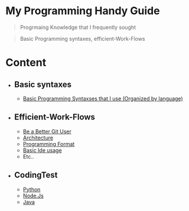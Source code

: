 # My Programming Handy Guide

> Progrmaing Knowledge that I frequently sought

> Basic Programming syntaxes, efficient-Work-Flows


# Content
- ## Basic syntaxes
    - [Basic Programming Syntaxses that I use
(Organized by language)](./Bassic-Programming-Syntaxes/Basic-Programming-Syntaxes.md)
  
    

- ## Efficient-Work-Flows
    - [Be a Better Git User](./Efficient-Work-Flows/Be-Better-Git-User/Description.md)
    - [Architecture](./Efficient-Work-Flows/Architecture/Architecture-Description.md)
    - [Programming Format](./Efficient-Work-Flows/Programming-Format/Programming-Format.md)
    - [Basic Ide usage](./Efficient-Work-Flows/Basic-IDE-Usage/Basic-IDE-Usage.md)
    - Etc..

- ## CodingTest
    - [Python](./CodingTest/Python/CodingTest-Python.md)
    - [Node.Js](./CodingTest/Node.js/CodingTest-NodeJS.md)
    - [Java](./CodingTest/Java/CodingTest-Java.md)


